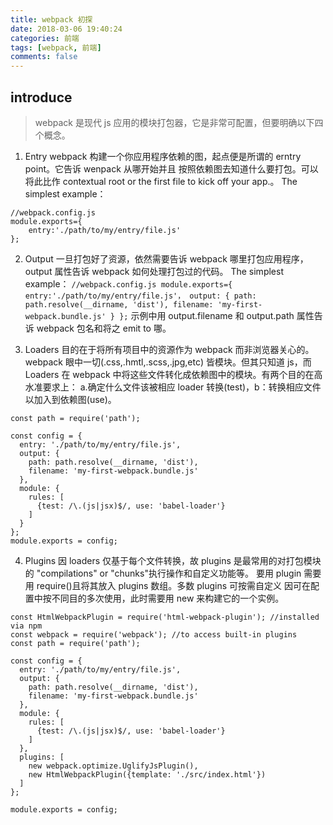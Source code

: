 ```yaml
---
title: webpack 初探
date: 2018-03-06 19:40:24
categories: 前端
tags: [webpack, 前端]
comments: false
---
```


## introduce

> webpack 是现代 js 应用的模块打包器，它是非常可配置，但要明确以下四个概念。

1. Entry
   webpack 构建一个你应用程序依赖的图，起点便是所谓的 erntry point。它告诉 wenpack 从哪开始并且
   按照依赖图去知道什么要打包。可以将此比作 contextual root or the first file to kick off your app.。
   The simplest example：

```
//webpack.config.js
module.exports={
    entry:'./path/to/my/entry/file.js'
};
```

2. Output
   一旦打包好了资源，依然需要告诉 webpack 哪里打包应用程序，output 属性告诉 webpack 如何处理打包过的代码。
   The simplest example：
   `//webpack.config.js module.exports={ entry:'./path/to/my/entry/file.js'， output: { path: path.resolve(__dirname, 'dist'), filename: 'my-first-webpack.bundle.js' } };`
   示例中用 output.filename 和 output.path 属性告诉 webpack 包名和将之 emit to 哪。

  <!--more-->

3. Loaders
   目的在于将所有项目中的资源作为 webpack 而非浏览器关心的。webpack 眼中一切(.css,.hmtl,.scss,.jpg,etc)
   皆模块。但其只知道 js，而 Loaders 在 webpack 中将这些文件转化成依赖图中的模块。有两个目的在高水准要求上：
   a.确定什么文件该被相应 loader 转换(test)，b：转换相应文件以加入到依赖图(use)。

```
const path = require('path');

const config = {
  entry: './path/to/my/entry/file.js',
  output: {
    path: path.resolve(__dirname, 'dist'),
    filename: 'my-first-webpack.bundle.js'
  },
  module: {
    rules: [
      {test: /\.(js|jsx)$/, use: 'babel-loader'}
    ]
  }
};
module.exports = config;
```

4. Plugins
   因 loaders 仅基于每个文件转换，故 plugins 是最常用的对打包模块的 "compilations" or "chunks"执行操作和自定义功能等。
   要用 plugin 需要用 require()且将其放入 plugins 数组。多数 plugins 可按需自定义
   因可在配置中按不同目的多次使用，此时需要用 new 来构建它的一个实例。

```
const HtmlWebpackPlugin = require('html-webpack-plugin'); //installed via npm
const webpack = require('webpack'); //to access built-in plugins
const path = require('path');

const config = {
  entry: './path/to/my/entry/file.js',
  output: {
    path: path.resolve(__dirname, 'dist'),
    filename: 'my-first-webpack.bundle.js'
  },
  module: {
    rules: [
      {test: /\.(js|jsx)$/, use: 'babel-loader'}
    ]
  },
  plugins: [
    new webpack.optimize.UglifyJsPlugin(),
    new HtmlWebpackPlugin({template: './src/index.html'})
  ]
};

module.exports = config;
```
